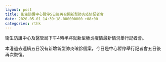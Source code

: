 ```yaml
---
layout: post
title: 衞生防護中心暫停5日後再召開新型肺炎疫情記者會
date: 2020-05-01 14:39:18.000000000 +08:00
categories: rthk
---
```


衞生防護中心及醫管局下午4時半將就新型肺炎疫情最新情況舉行記者會。

本港過去連續五日沒有新增新型肺炎確診個案，今日是中心暫停舉行記者會五日後再次恢復。
